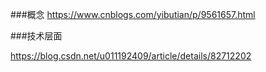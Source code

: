 ###概念
https://www.cnblogs.com/yibutian/p/9561657.html

###技术层面

https://blog.csdn.net/u011192409/article/details/82712202